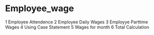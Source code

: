 # Employee_wage
1 Employee Attendence
2 Employee Daily Wages
3 Employye Parttime Wages
4 Using Case Statement
5 Wages for month
6 Total Calculation

